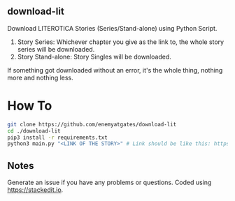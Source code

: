 ## download-lit

Download LITEROTICA Stories (Series/Stand-alone) using Python Script.
1. Story Series: Whichever chapter you give as the link to, the whole story series will be downloaded.
2. Story Stand-alone: Story Singles will be downloaded.

If something got downloaded without an error, it's the whole thing, nothing more and nothing less.

# How To
```sh
git clone https://github.com/enemyatgates/download-lit
cd ./download-lit
pip3 install -r requirements.txt
python3 main.py "<LINK OF THE STORY>" # Link should be like this: https://www.literotica.com/s/a-challenge-part-01
```

## Notes
Generate an issue if you have any problems or questions.
Coded using https://stackedit.io.
